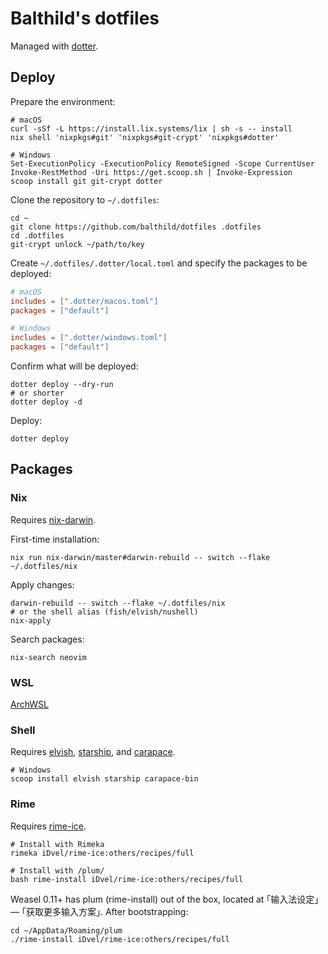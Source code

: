 # Balthild's dotfiles

Managed with [dotter](https://github.com/SuperCuber/dotter).

## Deploy

Prepare the environment:

```shell
# macOS
curl -sSf -L https://install.lix.systems/lix | sh -s -- install
nix shell 'nixpkgs#git' 'nixpkgs#git-crypt' 'nixpkgs#dotter'
```

```shell
# Windows
Set-ExecutionPolicy -ExecutionPolicy RemoteSigned -Scope CurrentUser
Invoke-RestMethod -Uri https://get.scoop.sh | Invoke-Expression
scoop install git git-crypt dotter
```

Clone the repository to `~/.dotfiles`:

```shell
cd ~
git clone https://github.com/balthild/dotfiles .dotfiles
cd .dotfiles
git-crypt unlock ~/path/to/key
```

Create `~/.dotfiles/.dotter/local.toml` and specify the packages to be deployed:

```toml
# macOS
includes = [".dotter/macos.toml"]
packages = ["default"]
```

```toml
# Windows
includes = [".dotter/windows.toml"]
packages = ["default"]
```

Confirm what will be deployed:

```shell
dotter deploy --dry-run
# or shorter
dotter deploy -d
```

Deploy:

```shell
dotter deploy
```

## Packages

### Nix

Requires [nix-darwin](https://github.com/LnL7/nix-darwin).

First-time installation:

```shell
nix run nix-darwin/master#darwin-rebuild -- switch --flake ~/.dotfiles/nix
```

Apply changes:

```shell
darwin-rebuild -- switch --flake ~/.dotfiles/nix
# or the shell alias (fish/elvish/nushell)
nix-apply
```

Search packages:

```shell
nix-search neovim
```

### WSL

[ArchWSL](https://github.com/yuk7/ArchWSL)

### Shell

Requires [elvish](https://github.com/elves/elvish), [starship](https://github.com/starship/starship), and [carapace](https://github.com/rsteube/carapace-bin).

```shell
# Windows
scoop install elvish starship carapace-bin
```

### Rime

Requires [rime-ice](https://github.com/iDvel/rime-ice).

```shell
# Install with Rimeka
rimeka iDvel/rime-ice:others/recipes/full

# Install with /plum/
bash rime-install iDvel/rime-ice:others/recipes/full
```

Weasel 0.11+ has plum (rime-install) out of the box, located at ｢输入法设定｣ — ｢获取更多输入方案｣. After bootstrapping:

```shell
cd ~/AppData/Roaming/plum
./rime-install iDvel/rime-ice:others/recipes/full
```
